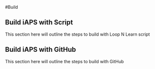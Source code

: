#Build

## Build iAPS with Script
This section here will outline the steps to build with Loop N Learn script


## Build iAPS with GitHub
This section here will outline the steps to build with GitHub
